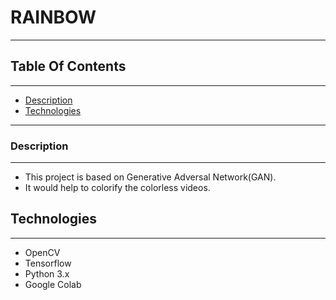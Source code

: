 # RAINBOW

----
## Table Of Contents
---
* [Description](#description)
* [Technologies](#technologies)

----

### Description
----
* This project is based on Generative Adversal Network(GAN).
* It would help to colorify the colorless videos.



## Technologies
---
* OpenCV
* Tensorflow
* Python 3.x
* Google Colab
